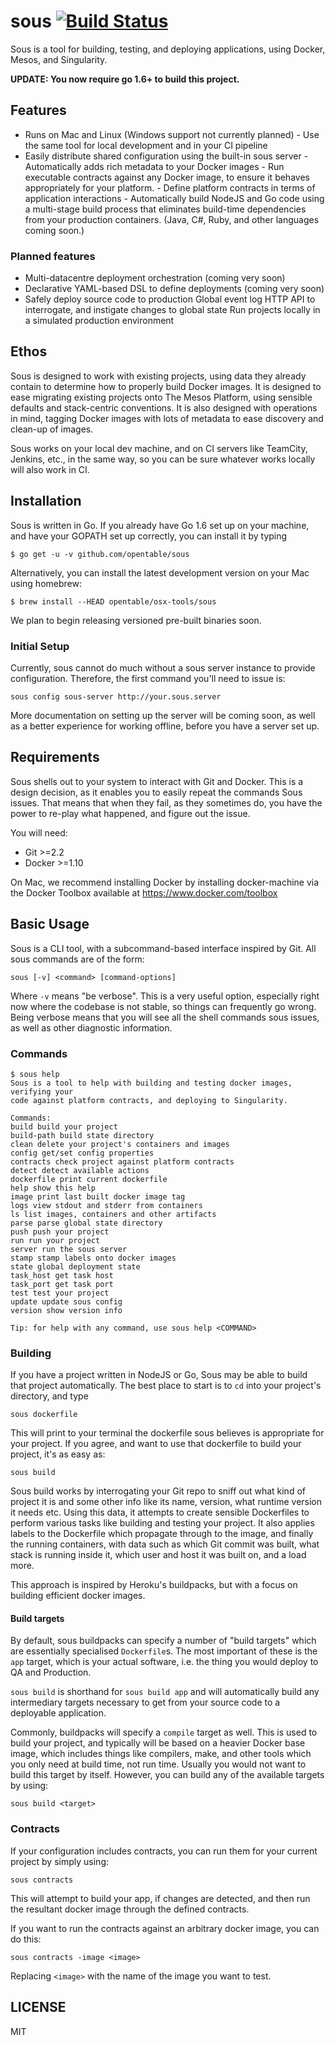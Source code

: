 # sous [![Build Status](https://secure.travis-ci.org/opentable/sous.png?branch=master)](http://travis-ci.org/opentable/sous)

Sous is a tool for building, testing, and deploying applications, using
Docker, Mesos, and Singularity.

**UPDATE: You now require go 1.6+ to build this project.**

## Features

- Runs on Mac and Linux (Windows support not currently planned) -
  Use the same tool for local development and in your CI pipeline
- Easily distribute shared configuration using the built-in sous
  server - Automatically adds rich metadata to your Docker images - Run
  executable contracts against any Docker image, to ensure it behaves
  appropriately for your platform. - Define platform contracts in terms of
  application interactions - Automatically build NodeJS and Go code using
  a multi-stage build process that eliminates build-time dependencies from
  your production containers. (Java, C#, Ruby, and other languages coming
  soon.)

### Planned features

- Multi-datacentre deployment orchestration (coming very soon)
- Declarative YAML-based DSL to define deployments (coming very soon)
- Safely deploy source code to production Global event log HTTP API
  to interrogate, and instigate changes to global state Run projects
  locally in a simulated production environment

## Ethos

Sous is designed to work with existing projects, using data they already
contain to determine how to properly build Docker images. It is designed
to ease migrating existing projects onto The Mesos Platform, using
sensible defaults and stack-centric conventions. It is also designed
with operations in mind, tagging Docker images with lots of metadata to
ease discovery and clean-up of images.

Sous works on your local dev machine, and on CI servers like TeamCity,
Jenkins, etc., in the same way, so you can be sure whatever works
locally will also work in CI.

## Installation

Sous is written in Go. If you already have Go 1.6 set up on your
machine, and have your GOPATH set up correctly, you can install it by
typing

    $ go get -u -v github.com/opentable/sous

Alternatively, you can install the latest development version on your
Mac using homebrew:

    $ brew install --HEAD opentable/osx-tools/sous

We plan to begin releasing versioned pre-built binaries soon.

### Initial Setup

Currently, sous cannot do much without a sous server instance to provide
configuration. Therefore, the first command you'll need to issue is:

    sous config sous-server http://your.sous.server

More documentation on setting up the server will be coming soon, as well
as a better experience for working offline, before you have a server set
up.

## Requirements

Sous shells out to your system to interact with Git and Docker. This is
a design decision, as it enables you to easily repeat the commands Sous
issues. That means that when they fail, as they sometimes do, you have
the power to re-play what happened, and figure out the issue.

You will need:

- Git >=2.2
- Docker >=1.10

On Mac, we recommend installing Docker by installing docker-machine
via the Docker Toolbox available at https://www.docker.com/toolbox

## Basic Usage

Sous is a CLI tool, with a subcommand-based interface inspired by Git.
All sous commands are of the form:

    sous [-v] <command> [command-options]

Where `-v` means "be verbose". This is a very useful option, especially
right now where the codebase is not stable, so things can frequently go
wrong. Being verbose means that you will see all the shell commands sous
issues, as well as other diagnostic information.

### Commands

```shell
$ sous help
Sous is a tool to help with building and testing docker images, verifying your
code against platform contracts, and deploying to Singularity.

Commands:
build build your project
build-path build state directory
clean delete your project's containers and images
config get/set config properties
contracts check project against platform contracts
detect detect available actions
dockerfile print current dockerfile
help show this help
image print last built docker image tag
logs view stdout and stderr from containers
ls list images, containers and other artifacts
parse parse global state directory
push push your project
run run your project
server run the sous server
stamp stamp labels onto docker images
state global deployment state
task_host get task host
task_port get task port
test test your project
update update sous config
version show version info

Tip: for help with any command, use sous help <COMMAND>
```


### Building

If you have a project written in NodeJS or Go, Sous may be able to build
that project automatically. The best place to start is to `cd` into your
project's directory, and type

    sous dockerfile

This will print to your terminal the dockerfile sous believes is
appropriate for your project. If you agree, and want to use that
dockerfile to build your project, it's as easy as:

    sous build

Sous build works by interrogating your Git repo to sniff out what kind
of project it is and some other info like its name, version, what
runtime version it needs etc. Using this data, it attempts to create
sensible Dockerfiles to perform various tasks like building and testing
your project. It also applies labels to the Dockerfile which propagate
through to the image, and finally the running containers, with data such
as which Git commit was built, what stack is running inside it, which
user and host it was built on, and a load more.

This approach is inspired by Heroku's buildpacks, but with a focus on
building efficient docker images.

#### Build targets

By default, sous buildpacks can specify a number of "build targets"
which are essentially specialised `Dockerfile`s. The most important of
these is the `app` target, which is your actual software, i.e. the thing
you would deploy to QA and Production.

`sous build` is shorthand for `sous build app` and will automatically
build any intermediary targets necessary to get from your source code to
a deployable application.

Commonly, buildpacks will specify a `compile` target as well. This is
used to build your project, and typically will be based on a heavier
Docker base image, which includes things like compilers, make, and other
tools which you only need at build time, not run time. Usually you would
not want to build this target by itself. However, you can build any of
the available targets by using:

    sous build <target>

### Contracts

If your configuration includes contracts, you can run them for your
current project by simply using:

    sous contracts

This will attempt to build your app, if changes are detected, and then
run the resultant docker image through the defined contracts.

If you want to run the contracts against an arbitrary docker image, you
can do this:

    sous contracts -image <image>

Replacing `<image>` with the name of the image you want to test.

## LICENSE

MIT
